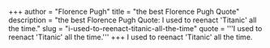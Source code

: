 +++
author = "Florence Pugh"
title = "the best Florence Pugh Quote"
description = "the best Florence Pugh Quote: I used to reenact 'Titanic' all the time."
slug = "i-used-to-reenact-titanic-all-the-time"
quote = '''I used to reenact 'Titanic' all the time.'''
+++
I used to reenact 'Titanic' all the time.
